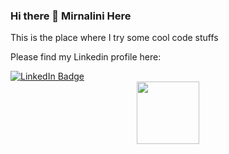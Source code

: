 ### Hi there 👋  Mirnalini Here
This is the place where I try some cool code stuffs

Please find my Linkedin profile here:
<div id="badges">
  <a href="https://www.linkedin.com/in/mirnalini-gunaraj-029718242/">
    <img src="https://img.shields.io/badge/LinkedIn-blue?style=for-the-badge&logo=linkedin&logoColor=white" alt="LinkedIn Badge"/>
  </a>
 </div>
<div id="header" align="center">
  <img src="https://media.giphy.com/media/J0CJNDEELygwhJSkSh/giphy.gif" width="100"/>
</div>



